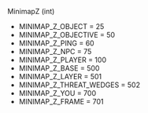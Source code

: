 MinimapZ (int)
* MINIMAP_Z_OBJECT = 25
* MINIMAP_Z_OBJECTIVE = 50
* MINIMAP_Z_PING = 60
* MINIMAP_Z_NPC = 75
* MINIMAP_Z_PLAYER = 100
* MINIMAP_Z_BASE = 500
* MINIMAP_Z_LAYER = 501
* MINIMAP_Z_THREAT_WEDGES = 502
* MINIMAP_Z_YOU = 700
* MINIMAP_Z_FRAME = 701